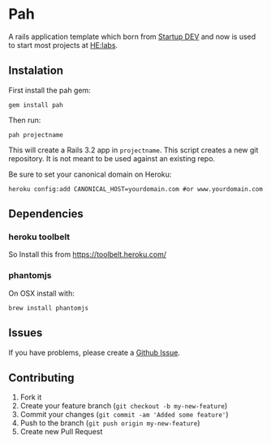 # Pah

A rails application template which born from [Startup DEV][startupdev] and now is used to start most projects at [HE:labs][helabs].

## Instalation

First install the pah gem:

    gem install pah

Then run:

    pah projectname

This will create a Rails 3.2 app in `projectname`. This script creates a new git repository. It is not meant to be used against an existing repo.

Be sure to set your canonical domain on Heroku:
```shell
heroku config:add CANONICAL_HOST=yourdomain.com #or www.yourdomain.com
```

## Dependencies

### heroku toolbelt

So Install this from https://toolbelt.heroku.com/

### phantomjs

On OSX install with:

```shell
brew install phantomjs
```

## Issues

If you have problems, please create a [Github Issue](https://github.com/Helabs/rails-template/issues).

## Contributing

1. Fork it
2. Create your feature branch (`git checkout -b my-new-feature`)
3. Commit your changes (`git commit -am 'Added some feature'`)
4. Push to the branch (`git push origin my-new-feature`)
5. Create new Pull Request

[startupdev]: http://startupdev.com.br
[helabs]: http://helabs.com.br
